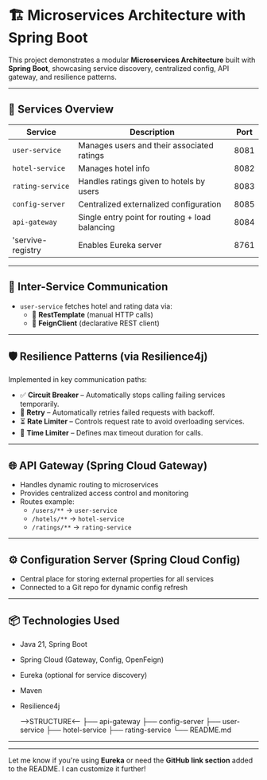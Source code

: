 # 🏗️ Microservices Architecture with Spring Boot

This project demonstrates a modular **Microservices Architecture** built with **Spring Boot**, showcasing service discovery, centralized config, API gateway, and resilience patterns.

---

## 🧱 Services Overview

| Service         | Description                                     | Port  |
|----------------|-------------------------------------------------|--------|
| `user-service` | Manages users and their associated ratings       | 8081   |
| `hotel-service`| Manages hotel info                              | 8082   |
| `rating-service`| Handles ratings given to hotels by users       | 8083   |
| `config-server`| Centralized externalized configuration          | 8085   |
| `api-gateway`  | Single entry point for routing + load balancing | 8084   |
|'servive-registry|Enables Eureka server                           | 8761   |

---

## 🔄 Inter-Service Communication

- `user-service` fetches hotel and rating data via:
  - 🔗 **RestTemplate** (manual HTTP calls)
  - 🤝 **FeignClient** (declarative REST client)

---

## 🛡️ Resilience Patterns (via Resilience4j)

Implemented in key communication paths:

- ✅ **Circuit Breaker** – Automatically stops calling failing services temporarily.
- 🔁 **Retry** – Automatically retries failed requests with backoff.
- ⏳ **Rate Limiter** – Controls request rate to avoid overloading services.
- 🧘 **Time Limiter** – Defines max timeout duration for calls.

---

## 🌐 API Gateway (Spring Cloud Gateway)

- Handles dynamic routing to microservices
- Provides centralized access control and monitoring
- Routes example:
  - `/users/**` → `user-service`
  - `/hotels/**` → `hotel-service`
  - `/ratings/**` → `rating-service`

---

## ⚙️ Configuration Server (Spring Cloud Config)

- Central place for storing external properties for all services
- Connected to a Git repo for dynamic config refresh

---

## 📦 Technologies Used

- Java 21, Spring Boot
- Spring Cloud (Gateway, Config, OpenFeign)
- Eureka (optional for service discovery)
- Maven
- Resilience4j

  -->STRUCTURE<--
├── api-gateway
├── config-server
├── user-service
├── hotel-service
├── rating-service
└── README.md

---

---

Let me know if you're using **Eureka** or need the **GitHub link section** added to the README. I can customize it further!

